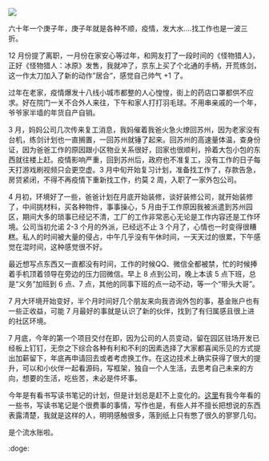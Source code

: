 ![](https://b3logfile.com/bing/20181011.jpg?imageView2/1/w/960/h/540/interlace/1/q/100)

六十年一个庚子年，庚子年就是各种不顺，疫情，发大水....找工作也是一波三折。

12 月份提了离职，一月份在家安心等过年，和网友打了一段时间的《怪物猎人》，正好《怪物猎人：冰原》发售，我就冲了，京东上买了个北通的手柄，开荒练剑，这一作太刀加入了新的动作”居合“，感觉自己帅气 +1 了。

过年在老家，疫情爆发十八线小城市都整的人心惶惶，街上的药店口罩都供不应求。好在院门一关不合外人来往，下午和家人打打羽毛球。不用串亲戚的一个年，爷爷家半墙的年货自产自销。

3 月，妈妈公司几次传来复工消息，我妈催着我爸火急火燎回苏州，因为老家没有台机，练剑计划也一直搁置，一回苏州就锤了起来。回苏州的高速量体温，查身份证，因为爸爸工作的原因跟小区物业关系很好，回家也很顺利，拎着大包小包的东西就往楼上赶。疫情影响严重，回到苏州后，政府也不准复工，没有工作的日子每天打游戏刷视频只会更空虚。3 月中旬开始复习计划，准备找工作了，存款告急，房贷紧闭，不得不再疫情下重新找工作，约莫 2 周，入职了一家外包公司。

4 月初，环境好了一些，爸爸计划在月底开始装修，谈好装修公司，就开始装修了，中间挑材料，买各种物件，事事操心，5 月由于工作原因我被派遣到苏州园区，期间大多的琐事已经记不清，工厂的工作非常恶心无论是工作内容还是工作环境。公司当初允诺 2-3 个月的外派，已经远不止 3 个月了，心情也一时变得很糟糕。私人的时间被大量的侵占，中午几乎没有午休时间，一天天过的很累，下午感觉在混时间，这种感觉很不好。

最近想写点东西又一直都没有时间，工作的时候QQ、微信全都被禁，忙的时候捧着手机顶着领导在旁边的压力回微信。早上 8 点到公司，晚上本该 5 点下班，总是“义务”加班到 6 点、7 点，其他的同事下班的点一动不动，等一个“带头大哥”。

7 月大环境开始变好，半个月时间好几个朋友来向我咨询外包的事，基金账户也有一些正收益，可能 7 月最好的事就是认识了新的伙伴，找到了有归属感且很上进的社区环境。

7 月底，今年的第一个项目交付在即，因为公司的人员变动，留在园区驻场开发已经板上钉钉，无奈之下综合各种有利和不利的因素选择了大家都喜闻乐见的方式提出加薪留下，年底再申请回去或者考虑换工作。在这边技术上确实获得了很大的提升，可以和小伙伴一起看源码，写框架，独自一个人生活，去思考自己未来的方向，想要的生活，吃些苦，未必是件坏事。

今年是有看书写读书笔记的计划，但是计划总是赶不上变化的。[这里](https://blog.fpdan.cn/books.html)有我今年看的一些书，写读书笔记是个很费事的事情，写作也是，有些人并不擅长把想说的东西表露清楚，我就是这样的人，明明感触很多，落到纸上只有憋了很久的寥寥几句。

是个流水账啦。

:doge: